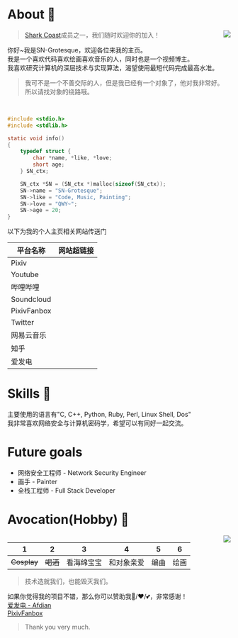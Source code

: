 # About 🍺

<img src="https://github-readme-stats.vercel.app/api?username=sngrotesque&show_icons=true&count_private=true&theme=cobalt&show_icons=true" align="right">

> [Shark Coast](https://github.com/shark-coast)成员之一，我们随时欢迎你的加入！

你好~我是SN-Grotesque，欢迎各位来我的主页。<br>
我是一个喜欢代码喜欢绘画喜欢音乐的人，同时也是一个视频博主。<br>
我喜欢研究计算机的深层技术与实现算法，渴望使用最短代码完成最高水准。<br>
> 我可不是一个不善交际的人，但是我已经有一个对象了，他对我非常好。
> 所以请找对象的绕路哦。<br>
<br>

```c
#include <stdio.h>
#include <stdlib.h>

static void info()
{
    typedef struct {
        char *name, *like, *love;
        short age;
    } SN_ctx;

    SN_ctx *SN = (SN_ctx *)malloc(sizeof(SN_ctx));
    SN->name = "SN-Grotesque";
    SN->like = "Code, Music, Painting";
    SN->love = "QWY~";
    SN->age = 20;
}
```

以下为我的个人主页相关网站传送门

| 平台名称         | 网站超链接                                     |
|------------------|------------------------------------------------|
| Pixiv            | <a href="https://www.pixiv.net/users/38279179"><img src="https://www.pixiv.net/favicon.ico" width="15px" height="15px"></a> |
| Youtube          | <a href="https://www.youtube.com/channel/UCITRiFd37VZS8y4vjW2pfYQ/featured"><img src="https://www.youtube.com/favicon.ico" width="15px" height="15px"></a> |
| 哔哩哔哩         | <a href="https://space.bilibili.com/27958784"><img src="https://www.bilibili.com/favicon.ico" width="15px" height="15px"></a> |
| Soundcloud       | <a href="https://soundcloud.com/sngrotesque"><img src="https://soundcloud.com/favicon.ico" width="15px" height="15px"></a> |
| PixivFanbox      | <a href="https://sng.fanbox.cc/"><img src="https://sng.fanbox.cc/favicon.ico" width="15px" height="15px"></a> |
| Twitter          | <a href="https://twitter.com/SNGOfficial4"><img src="https://twitter.com/favicon.ico" width="15px" height="15px"></a> |
| 网易云音乐       | <a href="https://music.163.com/#/user/home?id=1686139386"><img src="http://s1.music.126.net/style/favicon.ico" width="15px" height="15px"></a> |
| 知乎             | <a href="https://www.zhihu.com/people/kianakaslana-16"><img src="https://www.zhihu.com/favicon.ico" width="15px" height="15px"></a> |
| 爱发电           | <a href="https://afdian.net/@sngrotesque"><img src="https://afdian.net/favicon.ico" width="15px" height="15px"></a> |

# Skills 🍻

主要使用的语言有"C, C++, Python, Ruby, Perl, Linux Shell, Dos"<br>
我非常喜欢网络安全与计算机密码学，希望可以有同好一起交流。

# Future goals

- 网络安全工程师 - Network Security Engineer
- 画手 - Painter
- 全栈工程师 - Full Stack Developer

# Avocation(Hobby) 🥂

<img src="https://github-readme-stats.vercel.app/api/top-langs?username=sngrotesque&layout=compact" align="right">

| 1              | 2           | 3          | 4          | 5    | 6    |
| -------------- | ----------- |----------- | ---------- | ---- | ---- |
| <s>Cosplay</s> | <s>喝酒</s> | 看海绵宝宝 | 和对象亲爱 | 编曲 | 绘画 |

> 技术造就我们，也能毁灭我们。

如果你觉得我的项目不错，那么你可以赞助我🍗/❤/💕，非常感谢！<br>
[爱发电 - Afdian](https://afdian.net/@sngrotesque)<br>
[PixivFanbox](https://sng.fanbox.cc/)

> Thank you very much.
